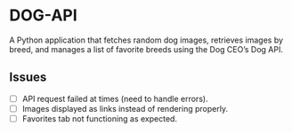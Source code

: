 # DOG-API
A Python application that fetches random dog images, retrieves images by breed, and manages a list of favorite breeds using the Dog CEO’s Dog API.

## Issues  
- [ ] API request failed at times (need to handle errors).  
- [ ] Images displayed as links instead of rendering properly.  
- [ ] Favorites tab not functioning as expected.  
